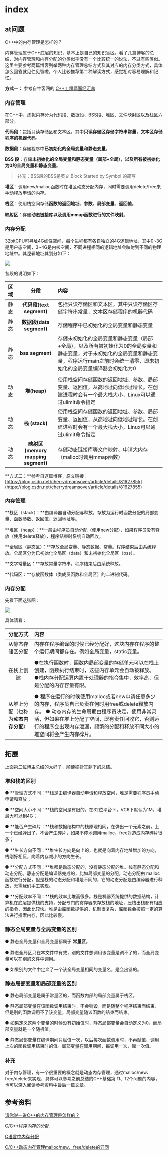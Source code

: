 # index

## at问题

C++中的内存管理是怎样的？

内存管理属于C++底层的知识，基本上是自己的知识盲区。看了几篇博客的总结，对内存管理和内存分配的分类似乎没有一个比较统一的说法，不过有些类似。这里主要参考两篇博客列举两种内存管理总结方式及其对应的内存分类方式，具体怎么回答就见仁见智啦，个人比较推荐第二种解读方式，感觉相对容易理解和记忆。

**方式一：** 参考自牛客网的 [C++工程师面经汇总](https://www.nowcoder.com/tutorial/93/8f140fa03c084299a77459dc4be31c95)

### 内存管理

在C++中，虚拟内存分为代码段、数据段、BSS段、堆区、文件映射区以及栈区六部分。

**代码段**：包括只读存储区和文本区，其中**只读存储区存储字符串常量**，**文本区存储程序的机器代码**。

**数据段**：存储程序中**已初始化的全局变量和静态变量**。

**BSS 段**：存储**未初始化的全局变量和静态变量（**局部+全局），以及**所有被初始化为0的全局变量和静态变量**。

> 补充：BSS段的BSS是英文 Block Started by Symbol 的简写

**堆区**：调用new/malloc函数时在堆区动态分配内存，同时需要调用delete/free来手动释放申请的内存。

**栈区**：使用栈空间存储**函数的返回地址、参数、局部变量、返回值**。

**映射区**：存储**动态链接库以及调用mmap函数进行的文件映射**。

### 内存分配

32bitCPU可寻址4G线性空间，每个进程都有各自独立的4G逻辑地址，其中0~3G是用户态空间，3~4G是内核空间，不同进程相同的逻辑地址会映射到不同的物理地址中。其逻辑地址其划分如下：

![](https://i.loli.net/2020/05/25/ulZtD1biVyzCcdK.png)

各段的说明如下：

| 区域 | 分段 | 内容 |
| :---: | :---: | :--- |
| 静态 | **代码段\(text segment\)** | 包括只读存储区和文本区，其中只读存储区存储字符串常量，文本区存储程序的机器代码 |
| 静态 | **数据段\(data segment\)** | 存储程序中已初始化的全局变量和静态变量 |
| 静态 | **bss segment** | 存储未初始化的全局变量和静态变量（局部+全局），以及所有被初始化为0的全局变量和静态变量，对于未初始化的全局变量和静态变量，程序运行main之前时会统一清零，即未初始化的全局变量编译器会初始化为0 |
|  |  |  |
| 动态 | **堆\(heap\)** | 使用栈空间存储函数的返回地址、参数、局部变量、返回值，从高地址向低地址增长。在创建进程时会有一个最大栈大小，Linux可以通过ulimit命令指定 |
| 动态 | **栈 \(stack\)** | 使用栈空间存储函数的返回地址、参数、局部变量、返回值，从高地址向低地址增长。在创建进程时会有一个最大栈大小，Linux可以通过ulimit命令指定 |
| 动态 | **映射区\(memory mapping segment\)** | 存储动态链接库等文件映射、申请大内存（malloc时调用mmap函数） |

**方式二：**参考自这篇博客，原文链接：[https://blog.csdn.net/cherrydreamsover/article/details/81627855](https://blog.csdn.net/cherrydreamsover/article/details/81627855)

### 内存管理

**栈区（stack）：**由编译器自动分配与释放，存放为运行时函数分配的局部变量、函数参数、返回值、返回地址等。

**堆区（heap）：**一般由程序员自动分配（使用new分配），如果程序员没有释放（使用delete释放），程序结束时系统自动回收。

**全局区（静态区）：**存放全局变量、静态数据、常量。程序结束后由系统释放。全局区分为已初始化全局区（data）和未初始化全局区（bss）。

**文字常量区：**存放常量字符串，程序结束后由系统释放。

**代码区：**存放函数体（类成员函数和全局区）的二进制代码。

### 内存分配

先看下面这张图：

![](https://i.loli.net/2020/05/25/HhwFfOpdaT5Z8sy.png)

具体请看：

| 分配方式 | 内容 |
| :---: | :--- |
| 从静态存储区分配 | 内存在程序编译的时候已经分配好，这块内存在程序的整个运行期间都存在。例如全局变量，static变量。 |
|  |  |
| 在栈上创建 | ●在执行函数时，函数内局部变量的存储单元可以在栈上创建，函数执行结束时，这些内存单元会自动被释放。 ●栈内存分配运算内置于处理器的指令集中，效率高，但是分配的内存容量有限。 |
|  |  |
| 从堆上分配（也称为**动态内存分配**） | ● 程序在运行的时候使用malloc或者new申请任意多少的内存，程序员自己负责在何时用free或delete释放内存。 ● 动态内存的生命周期由程序员决定，使用非常灵活，但如果在堆上分配了空间，既有责任回收它，否则运行的程序会出现内存泄漏，频繁的分配和释放不同大小的堆空间将会产生内存碎片。 |

## 拓展

上面第二位博主总结的太好了，顺便摘抄其剩下的总结。

### 堆和栈的区别

● **管理方式不同：**栈是由编译器自动申请和释放空间，堆是需要程序员手动申请和释放；

● **空间大小不同：**栈的空间是有限的，在32位平台下，VC6下默认为1M，堆最大可以到4G；

● **能否产生碎片：**栈和数据结构中的栈原理相同，在弹出一个元素之前，上一个已经弹出了，不会产生碎片，如果不停地调用malloc、free对造成内存碎片很多；

● **生长方向不同：**堆生长方向是向上的，也就是向着内存地址增加的方向，栈刚好相反，向着内存减小的方向生长。

● **分配方式不同：**堆都是动态分配的，没有静态分配的堆。栈有静态分配和动态分配。静态分配是编译器完成的，比如局部变量的分配。动态分配由 malloc 函数进行分配，但是栈的动态分配和堆是不同的，它的动态分配是由编译器进行释放，无需我们手工实现。

● **分配效率不同：**栈的效率比堆高很多。栈是机器系统提供的数据结构，计算机在底层提供栈的支持，分配专门的寄存器来存放栈的地址，压栈出栈都有相应的指令，因此比较快。堆是由库函数提供的，机制很复杂，库函数会按照一定的算法进行搜索内存，因此比较慢。

### 静态全局变量与全局变量的区别

● 静态全局变量和全局变量都属于 **常量区**。

● 静态全局区只在本文件中有效，别的文件想调用该变量是调不了的，而全局变量可以在别的文件中调用。

● 如果别的文件中定义了一个该全局变量相同的变量名，是会出错的。

### 静态局部变量和局部变量的区别

● 静态局部变量是属于常量区的，而函数内部的局部变量属于栈区。

● 静态局部变量在该函数调用结束时，不会销毁，而是随整个程序结束而结束，但是别的函数调用不了该变量，局部变量随该函数的结束而结束。

● 如果定义这两个变量的时候没有初始值时，静态局部变量会自动定义为0，而局部变量就是一个随机值。

● 静态局部变量在编译期间只赋值一次，以后每次函数调用时，不再赋值，调用上次的函数调用结束时的值。局部变量在调用期间，每调用一次，赋一次值。

### 补充

对于内存管理，有一个很重要的概念就是动态内存管理，通过malloc/new、free/delete来实现，具体可以参考之前总结的C++基础第 11、12个问题的内容，也可以深入阅读参考资料中最后一篇文章。

## 参考资料

[请你说一说C++的内存管理是怎样的？](https://blog.csdn.net/N1314N/article/details/93192139?utm_medium=distribute.pc_relevant.none-task-blog-BlogCommendFromMachineLearnPai2-1.nonecase&depth_1-utm_source=distribute.pc_relevant.none-task-blog-BlogCommendFromMachineLearnPai2-1.nonecase)

[C/C++程序内存的分配](https://blog.csdn.net/cherrydreamsover/article/details/81627855?utm_medium=distribute.pc_relevant.none-task-blog-baidujs-3)

[C语言中内存分配](https://www.cnblogs.com/wanghuaijun/p/6509016.html)

[C/C++动态内存管理malloc/new、free/delete的异同](C/C++动态内存管理malloc/new、free/delete的异同)

